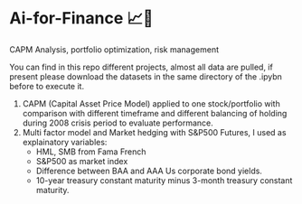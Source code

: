 # Ai-for-Finance 📈🤖
CAPM Analysis, portfolio optimization, risk management

You can find in this repo different projects, almost all data are pulled, if present please download the datasets in the same directory of the .ipybn before to execute it.
1. CAPM (Capital Asset Price Model) applied to one stock/portfolio with comparison with different timeframe and different balancing of holding during 2008 crisis period to evaluate performance.
2. Multi factor model and Market hedging with S&P500 Futures, I used as explainatory variables:
    * HML, SMB from Fama French
    * S&P500 as market index
    * Difference between BAA and AAA Us corporate bond yields.
    * 10-year treasury constant maturity minus 3-month treasury constant maturity.

